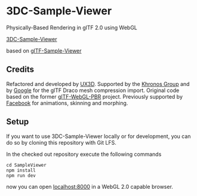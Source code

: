<!--
SPDX-FileCopyrightText: 2021 The Khronos Group, Inc.

SPDX-License-Identifier: CC0-1.0
-->

# 3DC-Sample-Viewer
Physically-Based Rendering in glTF 2.0 using WebGL

[3DC-Sample-Viewer](https://github.khronos.org/3DC-Sample-Viewer/) 

based on [glTF-Sample-Viewer](https://github.com/KhronosGroup/glTF-Sample-Viewer)

Credits
-------

Refactored and developed by [UX3D](https://www.ux3d.io/). Supported by the [Khronos Group](https://www.khronos.org/) and by [Google](https://www.google.com/) for the glTF Draco mesh compression import.
Original code based on the former [glTF-WebGL-PBR](https://github.com/KhronosGroup/glTF-Sample-Viewer/tree/glTF-WebGL-PBR) project. Previously supported by [Facebook](https://www.facebook.com/) for animations, skinning and morphing.

Setup
-----
If you want to use 3DC-Sample-Viewer locally or for development, you can do so by cloning this repository with Git LFS.

In the checked out repository execute the following commands

```
cd SampleViewer
npm install
npm run dev
```

now you can open [localhost:8000](http://localhost:8000) in a WebGL 2.0 capable browser.

